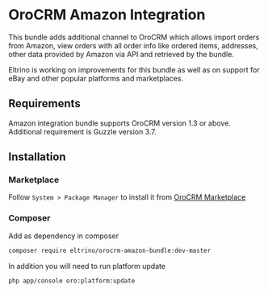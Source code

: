 OroCRM Amazon Integration
========================

This bundle adds additional channel to OroCRM which allows import orders from Amazon, view orders with all order info like ordered items, addresses, other data provided by Amazon via API and retrieved by the bundle.

Eltrino is working on improvements for this bundle as well as on support for eBay and other popular platforms and marketplaces.

Requirements
------------

Amazon integration bundle supports OroCRM version 1.3 or above. Additional requirement is Guzzle version 3.7.

Installation
------------

### Marketplace

Follow `System > Package Manager` to install it from [OroCRM Marketplace][1]

### Composer

Add as dependency in composer
```bash
composer require eltrino/orocrm-amazon-bundle:dev-master
```

In addition you will need to run platform update
```bash
php app/console oro:platform:update
```

[1]: http://www.orocrm.com/marketplace/oro-crm/package/orocrm-amazon-integration
